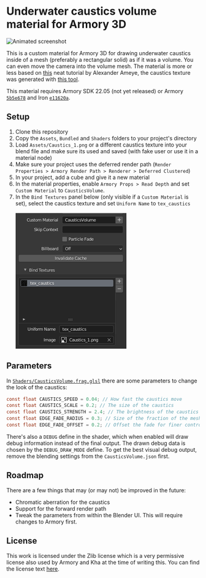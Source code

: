 # Underwater caustics volume material for Armory 3D

![Animated screenshot](/.github/caustics.gif)

This is a custom material for Armory 3D for drawing underwater caustics inside of a mesh (preferably a rectangular solid) as if it was a volume. You can even move the camera into the volume mesh.
The material is more or less based on [this](https://alexanderameye.github.io/notes/realtime-caustics/) neat tutorial by Alexander Ameye, the caustics texture was generated with [this tool](https://www.cathalmcnally.com/news/free-caustics-generator/).

This material requires Armory SDK 22.05 (not yet released) or Armory [`5b5e678`](https://github.com/armory3d/armory/commit/5b5e67834c5e3ed6e766df9efdaa0b39cd624e8d) and Iron [`e11620a`](https://github.com/armory3d/iron/commit/e11620a286759cb70097b1f38b4379fb909b6f94).

## Setup
1. Clone this repository
2. Copy the `Assets`, `Bundled` and `Shaders` folders to your project's directory
3. Load `Assets/Caustics_1.png` or a different caustics texture into your blend file and make sure its used and saved (with fake user or use it in a material node)
4. Make sure your project uses the deferred render path (`Render Properties > Armory Render Path > Renderer > Deferred Clustered`)
5. In your project, add a cube and give it a new material
6. In the material properties, enable `Armory Props > Read Depth` and set `Custom Material` to `CausticsVolume`.
7. In the `Bind Textures` panel below (only visible if a `Custom Material` is set), select the caustics texture and set `Uniform Name` to `tex_caustics`
   <br><br>
   ![Material UI screenshot](/.github/material_setup.png)
   
   
## Parameters

In [`Shaders/CausticsVolume.frag.glsl`](/Shaders/CausticsVolume.frag.glsl) there are some parameters to change the look of the caustics:

```glsl
const float CAUSTICS_SPEED = 0.04; // How fast the caustics move
const float CAUSTICS_SCALE = 0.2; // The size of the caustics
const float CAUSTICS_STRENGTH = 2.4; // The brightness of the caustics
const float EDGE_FADE_RADIUS = 0.3; // Size of the fraction of the mesh that is used to fade in the caustics
const float EDGE_FADE_OFFSET = 0.2; // Offset the fade for finer control
```

There's also a `DEBUG` define in the shader, which when enabled will draw debug information instead of the final output. The drawn debug data is chosen by the `DEBUG_DRAW_MODE` define.
To get the best visual debug output, remove the blending settings from the `CausticsVolume.json` first.

## Roadmap

There are a few things that may (or may not) be improved in the future:

- Chromatic aberration for the caustics
- Support for the forward render path
- Tweak the parameters from within the Blender UI. This will require changes to Armory first.

## License
This work is licensed under the Zlib license which is a very permissive license also used by Armory and Kha at the time of writing this. You can find the license text [here](LICENSE.md).
